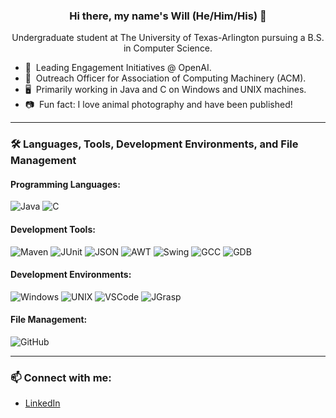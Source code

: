 ### <p align="center"> Hi there, my name's Will (He/Him/His) 👋</p>

<p align="center">
  Undergraduate student at The University of Texas-Arlington pursuing a B.S. in Computer Science.
</p>

- 🤖 &nbsp;Leading Engagement Initiatives @ OpenAI.
- 📢 &nbsp;Outreach Officer for Association of Computing Machinery (ACM).
- 🖥️ &nbsp;Primarily working in Java and C on Windows and UNIX machines.
- 📷 &nbsp;Fun fact: I love animal photography and have been published!

---

### 🛠 Languages, Tools, Development Environments, and File Management

#### Programming Languages:
![Java](https://img.shields.io/badge/Java-black) 
![C](https://img.shields.io/badge/C-black?logo=c)

#### Development Tools:
![Maven](https://img.shields.io/badge/Maven-black?logo=apachemaven)
![JUnit](https://img.shields.io/badge/JUnit-black?logo=junit5)
![JSON](https://img.shields.io/badge/JSON-black?logo=json)
![AWT](https://img.shields.io/badge/AWT-black)
![Swing](https://img.shields.io/badge/Swing-black)
![GCC](https://img.shields.io/badge/GCC-black)
![GDB](https://img.shields.io/badge/GDB-black)

#### Development Environments:
![Windows](https://img.shields.io/badge/Windows-black?logo=windows)
![UNIX](https://img.shields.io/badge/UNIX-black)
![VSCode](https://img.shields.io/badge/Visual%20Studio%20Code-black.svg?style=flat-square&logo=visual-studio-code&logoColor=blue)
![JGrasp](https://img.shields.io/badge/JGrasp-black)

#### File Management:
![GitHub](https://img.shields.io/badge/GitHub-black?logo=github)

---

### 📫 Connect with me:

- [LinkedIn](https://www.linkedin.com/in/will-maberry/)
